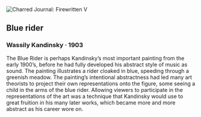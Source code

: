 <div class="artwork-of-the-day">
  <div class="container">
    <div class="img-wrapper">
      <img
        src="https://uploads4.wikiart.org/images/wassily-kandinsky/blue-rider-1903.jpg!Large.jpg"
        alt="Charred Journal: Firewritten V" />
    </div>
    <div class="artwork-detail">
      <div class="artwork-origin"> 
        <h2 class="artwork-name">Blue rider</h2>
        <h3 class="artist">
          Wassily Kandinsky
                    ·  1903
        </h3>
      </div>
      <p class="description">
        <span class="artwork-description-text ng-binding" ng-bind-html="viewModel.ArtworkOfTheDay.Description | unsafe">The Blue Rider is perhaps Kandinsky’s most important painting from the early 1900’s, before he had fully developed his abstract style of music as sound. The painting illustrates a rider cloaked in blue, speeding through a greenish meadow. The painting’s intentional abstractness had led many art theorists to project their own representations onto the figure, some seeing a child in the arms of the blue rider. Allowing viewers to participate in the representations of the art was a technique that Kandinsky would use to great fruition in his many later works, which became more and more abstract as his career wore on.</span>
                        <div class="text-shadow-container" ng-show="showShadow" style=""></div>
      </p>
    </div>
  </div>

</div>
